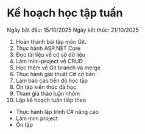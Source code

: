 # Kế hoạch học tập tuần

Ngày bắt đầu: 15/10/2025
Ngày kết thúc: 21/10/2025

1. Hoàn thành bài tập môn Git.
2. Thục hành ASP.NET Core
3. Đọc tài liệu về cơ sở dữ liệu
4. Làm mini-project về CRUD
5. Học thêm về Git branch và merge
6. Thục hành giải thuật C# cơ bản
7. Làm báo cáo tiến độ học tập
8. Ôn tập kiến thức đã học
9. Tham gia thảo luận nhóm
10. Lập kế hoạch tuần tiếp theo
- Thực hành lập trình C# nâng cao
- Làm mini project
- Ôn tập
